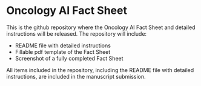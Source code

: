 # Oncology AI Fact Sheet

This is the github repository where the Oncology AI Fact Sheet and detailed instructions will be released. The repository will include:
- README file with detailed instructions
- Fillable pdf template of the Fact Sheet
- Screenshot of a fully completed Fact Sheet

All items included in the repository, including the README file with detailed instructions, are included in the manuscript submission.
